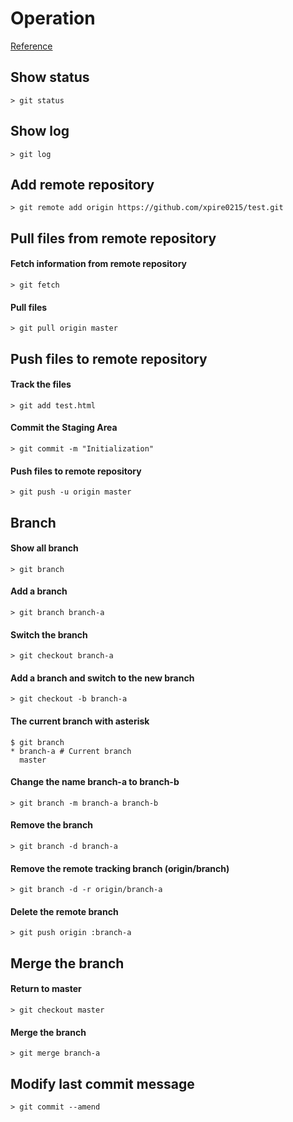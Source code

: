 # Operation

[Reference](https://gitbook.tw/)



## Show status

```
> git status
```



## Show log

```
> git log
```



## Add remote repository

```
> git remote add origin https://github.com/xpire0215/test.git 
```



## Pull files from remote repository

#### Fetch information from remote repository

```
> git fetch
```



#### Pull files

```
> git pull origin master
```



## Push files to remote repository

#### Track the files

```
> git add test.html
```



#### Commit the Staging Area

```
> git commit -m "Initialization"
```



#### Push files to remote repository

```
> git push -u origin master
```



## Branch

#### Show all branch

```
> git branch
```



#### Add a branch

```
> git branch branch-a
```



#### Switch the branch

```
> git checkout branch-a
```



#### Add a branch and switch to the new branch

```
> git checkout -b branch-a
```



#### The current branch with asterisk

```
$ git branch
* branch-a # Current branch
  master
```



#### Change the name branch-a to branch-b

```
> git branch -m branch-a branch-b
```



#### Remove the branch

```
> git branch -d branch-a
```



#### Remove the remote tracking branch (origin/branch)

```
> git branch -d -r origin/branch-a
```



#### Delete the remote branch

```
> git push origin :branch-a
```



## Merge the branch

#### Return to master

```
> git checkout master
```



#### Merge the branch

```
> git merge branch-a
```



## Modify last commit message

```
> git commit --amend
```

